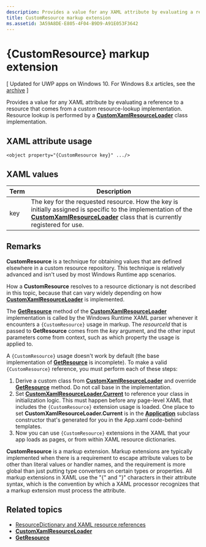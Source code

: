 ```yaml
---
description: Provides a value for any XAML attribute by evaluating a reference to a resource that comes from a custom resource-lookup implementation. Resource lookup is performed by a CustomXamlResourceLoader class implementation.
title: CustomResource markup extension
ms.assetid: 3A59A8DE-E805-4F04-B9D9-A91E053F3642
---
```


# {CustomResource} markup extension

\[ Updated for UWP apps on Windows 10. For Windows 8.x articles, see the [archive](http://go.microsoft.com/fwlink/p/?linkid=619132) \]

Provides a value for any XAML attribute by evaluating a reference to a resource that comes from a custom resource-lookup implementation. Resource lookup is performed by a [**CustomXamlResourceLoader**](https://msdn.microsoft.com/library/windows/apps/br243327) class implementation.

## XAML attribute usage

``` syntax
<object property="{CustomResource key}" .../>
```

## XAML values

| Term | Description |
|------|-------------|
| key | The key for the requested resource. How the key is initially assigned is specific to the implementation of the [**CustomXamlResourceLoader**](https://msdn.microsoft.com/library/windows/apps/br243327) class that is currently registered for use. |

## Remarks

**CustomResource** is a technique for obtaining values that are defined elsewhere in a custom resource repository. This technique is relatively advanced and isn't used by most Windows Runtime app scenarios.

How a **CustomResource** resolves to a resource dictionary is not described in this topic, because that can vary widely depending on how [**CustomXamlResourceLoader**](https://msdn.microsoft.com/library/windows/apps/br243327) is implemented.

The [**GetResource**](https://msdn.microsoft.com/library/windows/apps/br243340) method of the [**CustomXamlResourceLoader**](https://msdn.microsoft.com/library/windows/apps/br243327) implementation is called by the Windows Runtime XAML parser whenever it encounters a `{CustomResource}` usage in markup. The *resourceId* that is passed to **GetResource** comes from the *key* argument, and the other input parameters come from context, such as which property the usage is applied to.

A `{CustomResource}` usage doesn't work by default (the base implementation of [**GetResource**](https://msdn.microsoft.com/library/windows/apps/br243340) is incomplete). To make a valid `{CustomResource}` reference, you must perform each of these steps:

1.  Derive a custom class from [**CustomXamlResourceLoader**](https://msdn.microsoft.com/library/windows/apps/br243327) and override [**GetResource**](https://msdn.microsoft.com/library/windows/apps/br243340) method. Do not call base in the implementation.
2.  Set [**CustomXamlResourceLoader.Current**](https://msdn.microsoft.com/library/windows/apps/br243328) to reference your class in initialization logic. This must happen before any page-level XAML that includes the `{CustomResource}` extension usage is loaded. One place to set **CustomXamlResourceLoader.Current** is in the [**Application**](https://msdn.microsoft.com/library/windows/apps/br242324) subclass constructor that's generated for you in the App.xaml code-behind templates.
3.  Now you can use `{CustomResource}` extensions in the XAML that your app loads as pages, or from within XAML resource dictionaries.

**CustomResource** is a markup extension. Markup extensions are typically implemented when there is a requirement to escape attribute values to be other than literal values or handler names, and the requirement is more global than just putting type converters on certain types or properties. All markup extensions in XAML use the "\{" and "\}" characters in their attribute syntax, which is the convention by which a XAML processor recognizes that a markup extension must process the attribute.

## Related topics

* [ResourceDictionary and XAML resource references](https://msdn.microsoft.com/library/windows/apps/mt187273)
* [**CustomXamlResourceLoader**](https://msdn.microsoft.com/library/windows/apps/br243327)
* [**GetResource**](https://msdn.microsoft.com/library/windows/apps/br243340)

<!--HONumber=Mar16_HO1-->
